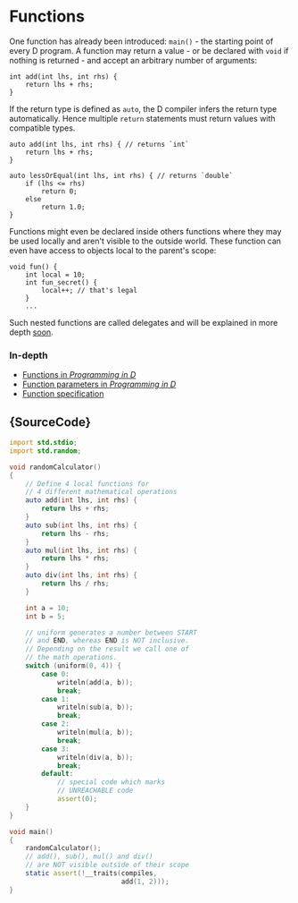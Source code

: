 # Functions

One function has already been introduced: `main()` - the starting point of every
D program. A function may return a value - or be declared with
`void` if nothing is returned - and accept an arbitrary number of arguments:

    int add(int lhs, int rhs) {
        return lhs + rhs;
    }

If the return type is defined as `auto`, the D compiler infers the return
type automatically. Hence multiple `return` statements must return values with
compatible types.

    auto add(int lhs, int rhs) { // returns `int`
        return lhs + rhs;
    }

    auto lessOrEqual(int lhs, int rhs) { // returns `double`
        if (lhs <= rhs)
            return 0;
        else
            return 1.0;
    }

Functions might even be declared inside others functions where they may be
used locally and aren't visible to the outside world.
These function can even have access to objects local to
the parent's scope:

    void fun() {
        int local = 10;
        int fun_secret() {
            local++; // that's legal
        }
        ...

Such nested functions are called delegates and will be explained in more depth
[soon](basics/delegates).

### In-depth

- [Functions in _Programming in D_](http://ddili.org/ders/d.en/functions.html)
- [Function parameters in _Programming in D_](http://ddili.org/ders/d.en/function_parameters.html)
- [Function specification](https://dlang.org/spec/function.html)

## {SourceCode}

```d
import std.stdio;
import std.random;

void randomCalculator()
{
    // Define 4 local functions for
    // 4 different mathematical operations
    auto add(int lhs, int rhs) {
        return lhs + rhs;
    }
    auto sub(int lhs, int rhs) {
        return lhs - rhs;
    }
    auto mul(int lhs, int rhs) {
        return lhs * rhs;
    }
    auto div(int lhs, int rhs) {
        return lhs / rhs;
    }

    int a = 10;
    int b = 5;

    // uniform generates a number between START
    // and END, whereas END is NOT inclusive.
    // Depending on the result we call one of
    // the math operations.
    switch (uniform(0, 4)) {
        case 0:
            writeln(add(a, b));
            break;
        case 1:
            writeln(sub(a, b));
            break;
        case 2:
            writeln(mul(a, b));
            break;
        case 3:
            writeln(div(a, b));
            break;
        default:
            // special code which marks
            // UNREACHABLE code
            assert(0);
    }
}

void main()
{
    randomCalculator();
    // add(), sub(), mul() and div()
    // are NOT visible outside of their scope
    static assert(!__traits(compiles,
                            add(1, 2)));
}

```
